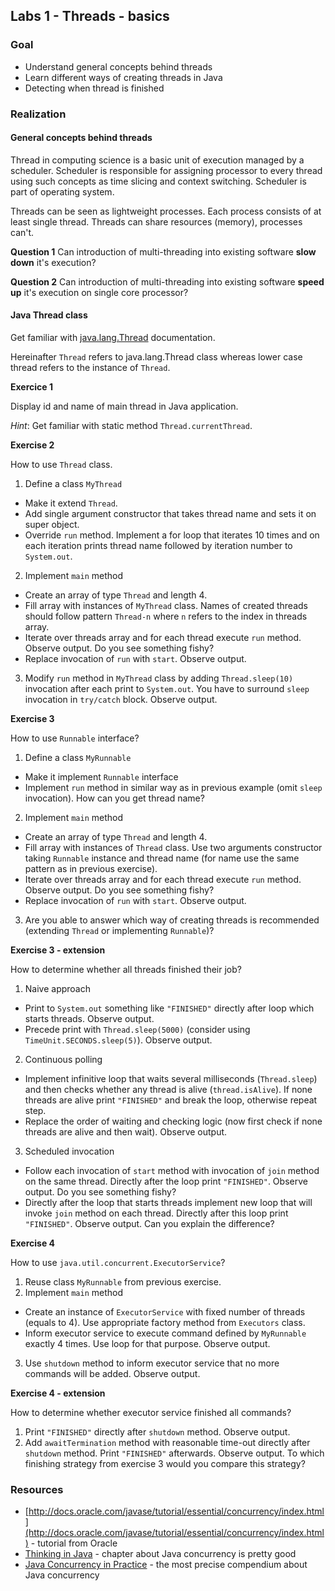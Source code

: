 ## Labs 1 - Threads - basics ##


### Goal ###
- Understand general concepts behind threads
- Learn different ways of creating threads in Java
- Detecting when thread is finished

### Realization ###

#### General concepts behind threads ####
Thread in computing science is a basic unit of execution managed by a scheduler. Scheduler is responsible for assigning processor to every thread using such concepts as time slicing and context switching. Scheduler is part of operating system.

Threads can be seen as lightweight processes. Each process consists of at least single thread. Threads can share resources (memory), processes can't.

**Question 1** Can introduction of multi-threading into existing software **slow down** it's execution?

**Question 2** Can introduction of multi-threading into existing software **speed up** it's execution on single core processor?


#### Java Thread class ####

Get familiar with [java.lang.Thread](http://docs.oracle.com/javase/7/docs/api/java/lang/Thread.html) documentation.

Hereinafter `Thread` refers to java.lang.Thread class whereas lower case thread refers to the instance of `Thread`.  

**Exercice 1**

Display id and name of main thread in Java application.

*Hint*: Get familiar with static method `Thread.currentThread`.

**Exercise 2**

How to use `Thread` class.

1. Define a class `MyThread`
  - Make it extend `Thread`.
  - Add single argument constructor that takes thread name and sets it on super object.
  - Override `run` method. Implement a for loop that iterates 10 times and on each iteration prints thread name followed by iteration number to `System.out`.
2. Implement `main` method
  - Create an array of type `Thread` and length 4.
  - Fill array with instances of `MyThread` class. Names of created threads should follow pattern `Thread-n` where `n` refers to the index in threads array.
  - Iterate over threads array and for each thread execute `run` method. Observe output. Do you see something fishy?
  - Replace invocation of `run` with `start`. Observe output.
3. Modify `run` method in `MyThread` class by adding `Thread.sleep(10)` invocation after each print to `System.out`. You have to surround `sleep` invocation in `try/catch` block. Observe output.

**Exercise 3**

How to use `Runnable` interface?

1. Define a class `MyRunnable`
  - Make it implement `Runnable` interface
  - Implement `run` method in similar way as in previous example (omit `sleep` invocation). How can you get thread name?
2. Implement `main` method
  - Create an array of type `Thread` and length 4.
  - Fill array with instances of `Thread` class. Use two arguments constructor taking `Runnable` instance and thread name (for name use the same pattern as in previous exercise).
  - Iterate over threads array and for each thread execute `run` method. Observe output. Do you see something fishy?
  - Replace invocation of `run` with `start`. Observe output.
3. Are you able to answer which way of creating threads is recommended (extending `Thread` or implementing `Runnable`)?

**Exercise 3 - extension**

How to determine whether all threads finished their job?

1. Naive approach
  - Print to `System.out` something like `"FINISHED"` directly after loop which starts threads. Observe output.
  - Precede print with `Thread.sleep(5000)` (consider using `TimeUnit.SECONDS.sleep(5)`). Observe output.
2. Continuous polling
  - Implement infinitive loop that waits several milliseconds (`Thread.sleep`) and then checks whether any thread is alive (`thread.isAlive`). If none threads are alive print `"FINISHED"` and break the loop, otherwise repeat step.
  - Replace the order of waiting and checking logic (now first check if none threads are alive and then wait). Observe output.
3. Scheduled invocation
  - Follow each invocation of `start` method with invocation of `join` method on the same thread. Directly after the loop print `"FINISHED"`. Observe output. Do you see something fishy?
  - Directly after the loop that starts threads implement new loop that will invoke `join` method on each thread. Directly after this loop print `"FINISHED"`. Observe output. Can you explain the difference?

**Exercise 4**

How to use `java.util.concurrent.ExecutorService`?

1. Reuse class `MyRunnable` from previous exercise.
2. Implement `main` method
  - Create an instance of `ExecutorService` with fixed number of threads (equals to 4). Use appropriate factory method from `Executors` class.
  - Inform executor service to execute command defined by `MyRunnable` exactly 4 times. Use loop for that purpose. Observe output.
3. Use `shutdown` method to inform executor service that no more commands will be added.  Observe output.

**Exercise 4 - extension**

How to determine whether executor service finished all commands?

1. Print `"FINISHED"` directly after `shutdown` method. Observe output.
2. Add `awaitTermination` method with reasonable time-out directly after `shutdown` method. Print `"FINISHED"` afterwards. Observe output. To which finishing strategy from exercise 3 would you compare this strategy?

### Resources ###

- [http://docs.oracle.com/javase/tutorial/essential/concurrency/index.html](http://docs.oracle.com/javase/tutorial/essential/concurrency/index.html) - tutorial from Oracle
- [Thinking in Java](http://www.amazon.co.uk/Thinking-Java-Bruce-Eckel/dp/0131872486/ref=sr_1_1?ie=UTF8&qid=1412793786&sr=8-1&keywords=thinking+in+java) - chapter about Java concurrency is pretty good
- [Java Concurrency in Practice](http://www.amazon.co.uk/Java-Concurrency-Practice-Brian-Goetz/dp/0321349601/ref=sr_1_1?s=books&ie=UTF8&qid=1412793849&sr=1-1&keywords=java+concurrency+in+practice) - the most precise compendium about Java concurrency 